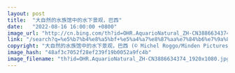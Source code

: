 ```yaml
---
layout: post
title:  "大自然的水族馆中的水下景观，巴西"
date:   "2022-08-16 16:00:00 +0800"
image_url: "http://cn.bing.com/th?id=OHR.AquarioNatural_ZH-CN3886634374_1920x1080.jpg&rf=LaDigue_1920x1080.jpg&pid=hp"
link: "/search?q=%e5%b7%b4%e8%a5%bf+%e5%a4%a7%e8%87%aa%e7%84%b6%e7%9a%84%e6%b0%b4%e6%97%8f%e9%a6%86&FORM=hpcapt&mkt=zh-cn"
copyright: "大自然的水族馆中的水下景观，巴西 (© Michel Roggo/Minden Pictures)"
image_hash: "48af3c7052f28ef239f19b0052a9fc4b"
image_filename: "th?id=OHR.AquarioNatural_ZH-CN3886634374_1920x1080.jpg&rf=LaDigue_1920x1080.jpg&pid=hp"
---
```

